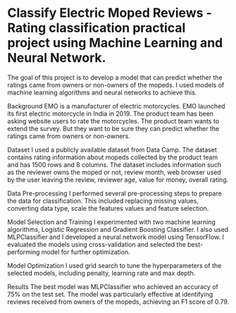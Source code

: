 # Classify Electric Moped Reviews - Rating classification practical project using Machine Learning and Neural Network.

The goal of this project is to develop a model that can predict whether the ratings came from owners or non-owners of the mopeds.
I used models of machine learning algorithms and neural networks to achieve this.

Background
EMO is a manufacturer of electric motorcycles. EMO launched its first electric motorcycle in India in 2019.
The product team has been asking website users to rate the motorcycles. 
The product team wants to extend the survey. But they want to be sure they can predict whether the ratings came from owners or non-owners.

Dataset
I used a publicly available dataset from Data Camp.  The dataset contains rating information about mopeds collected by the product team and has 1500 rows and 8 columns.
The dataset includes information such as the reviewer owns the moped or not, review month, web browser used by the user leaving the review, reviewer age, 
value for money, overall rating.

Data Pre-processing
I performed several pre-processing steps to prepare the data for classification. This included replacing missing values, converting data type,
scale the  features values and feature selection.

Model Selection and Training
I experimented with two machine learning algorithms, Logistic Regression and Gradient Boosting Classifier. 
I also used MLPClassifier and I developed a neural network model using TensorFlow. 
I evaluated the models using cross-validation and selected the best-performing model for further optimization.

Model Optimization
I used grid search to tune the hyperparameters of the selected models, including penalty, learning rate and max depth. 

Results
The best model was MLPClassifier who achieved an accuracy of 75% on the test set. The model was particularly effective at identifying reviews received from
owners of the mopeds, achieving an F1 score of 0.79.
